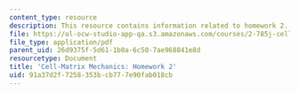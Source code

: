```yaml
---
content_type: resource
description: This resource contains information related to homework 2.
file: https://ol-ocw-studio-app-qa.s3.amazonaws.com/courses/2-785j-cell-matrix-mechanics-fall-2014/91a37d2f7258353bcb777e90fab018cb_MIT2_785JF14_Homework_2.pdf
file_type: application/pdf
parent_uid: 26d9375f-5d61-1b0a-6c50-7ae968841e8d
resourcetype: Document
title: 'Cell-Matrix Mechanics: Homework 2'
uid: 91a37d2f-7258-353b-cb77-7e90fab018cb
---
```

